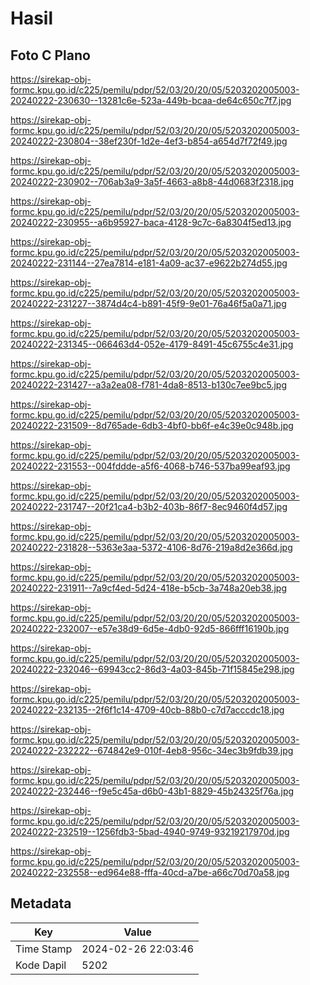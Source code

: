 # Hasil

## Foto C Plano

https://sirekap-obj-formc.kpu.go.id/c225/pemilu/pdpr/52/03/20/20/05/5203202005003-20240222-230630--13281c6e-523a-449b-bcaa-de64c650c7f7.jpg

https://sirekap-obj-formc.kpu.go.id/c225/pemilu/pdpr/52/03/20/20/05/5203202005003-20240222-230804--38ef230f-1d2e-4ef3-b854-a654d7f72f49.jpg

https://sirekap-obj-formc.kpu.go.id/c225/pemilu/pdpr/52/03/20/20/05/5203202005003-20240222-230902--706ab3a9-3a5f-4663-a8b8-44d0683f2318.jpg

https://sirekap-obj-formc.kpu.go.id/c225/pemilu/pdpr/52/03/20/20/05/5203202005003-20240222-230955--a6b95927-baca-4128-9c7c-6a8304f5ed13.jpg

https://sirekap-obj-formc.kpu.go.id/c225/pemilu/pdpr/52/03/20/20/05/5203202005003-20240222-231144--27ea7814-e181-4a09-ac37-e9622b274d55.jpg

https://sirekap-obj-formc.kpu.go.id/c225/pemilu/pdpr/52/03/20/20/05/5203202005003-20240222-231227--3874d4c4-b891-45f9-9e01-76a46f5a0a71.jpg

https://sirekap-obj-formc.kpu.go.id/c225/pemilu/pdpr/52/03/20/20/05/5203202005003-20240222-231345--066463d4-052e-4179-8491-45c6755c4e31.jpg

https://sirekap-obj-formc.kpu.go.id/c225/pemilu/pdpr/52/03/20/20/05/5203202005003-20240222-231427--a3a2ea08-f781-4da8-8513-b130c7ee9bc5.jpg

https://sirekap-obj-formc.kpu.go.id/c225/pemilu/pdpr/52/03/20/20/05/5203202005003-20240222-231509--8d765ade-6db3-4bf0-bb6f-e4c39e0c948b.jpg

https://sirekap-obj-formc.kpu.go.id/c225/pemilu/pdpr/52/03/20/20/05/5203202005003-20240222-231553--004fddde-a5f6-4068-b746-537ba99eaf93.jpg

https://sirekap-obj-formc.kpu.go.id/c225/pemilu/pdpr/52/03/20/20/05/5203202005003-20240222-231747--20f21ca4-b3b2-403b-86f7-8ec9460f4d57.jpg

https://sirekap-obj-formc.kpu.go.id/c225/pemilu/pdpr/52/03/20/20/05/5203202005003-20240222-231828--5363e3aa-5372-4106-8d76-219a8d2e366d.jpg

https://sirekap-obj-formc.kpu.go.id/c225/pemilu/pdpr/52/03/20/20/05/5203202005003-20240222-231911--7a9cf4ed-5d24-418e-b5cb-3a748a20eb38.jpg

https://sirekap-obj-formc.kpu.go.id/c225/pemilu/pdpr/52/03/20/20/05/5203202005003-20240222-232007--e57e38d9-6d5e-4db0-92d5-866fff16190b.jpg

https://sirekap-obj-formc.kpu.go.id/c225/pemilu/pdpr/52/03/20/20/05/5203202005003-20240222-232046--69943cc2-86d3-4a03-845b-71f15845e298.jpg

https://sirekap-obj-formc.kpu.go.id/c225/pemilu/pdpr/52/03/20/20/05/5203202005003-20240222-232135--2f6f1c14-4709-40cb-88b0-c7d7acccdc18.jpg

https://sirekap-obj-formc.kpu.go.id/c225/pemilu/pdpr/52/03/20/20/05/5203202005003-20240222-232222--674842e9-010f-4eb8-956c-34ec3b9fdb39.jpg

https://sirekap-obj-formc.kpu.go.id/c225/pemilu/pdpr/52/03/20/20/05/5203202005003-20240222-232446--f9e5c45a-d6b0-43b1-8829-45b24325f76a.jpg

https://sirekap-obj-formc.kpu.go.id/c225/pemilu/pdpr/52/03/20/20/05/5203202005003-20240222-232519--1256fdb3-5bad-4940-9749-93219217970d.jpg

https://sirekap-obj-formc.kpu.go.id/c225/pemilu/pdpr/52/03/20/20/05/5203202005003-20240222-232558--ed964e88-fffa-40cd-a7be-a66c70d70a58.jpg


## Metadata

| Key        | Value               |
| ---------- | ------------------- |
| Time Stamp | 2024-02-26 22:03:46 |
| Kode Dapil | 5202                |



